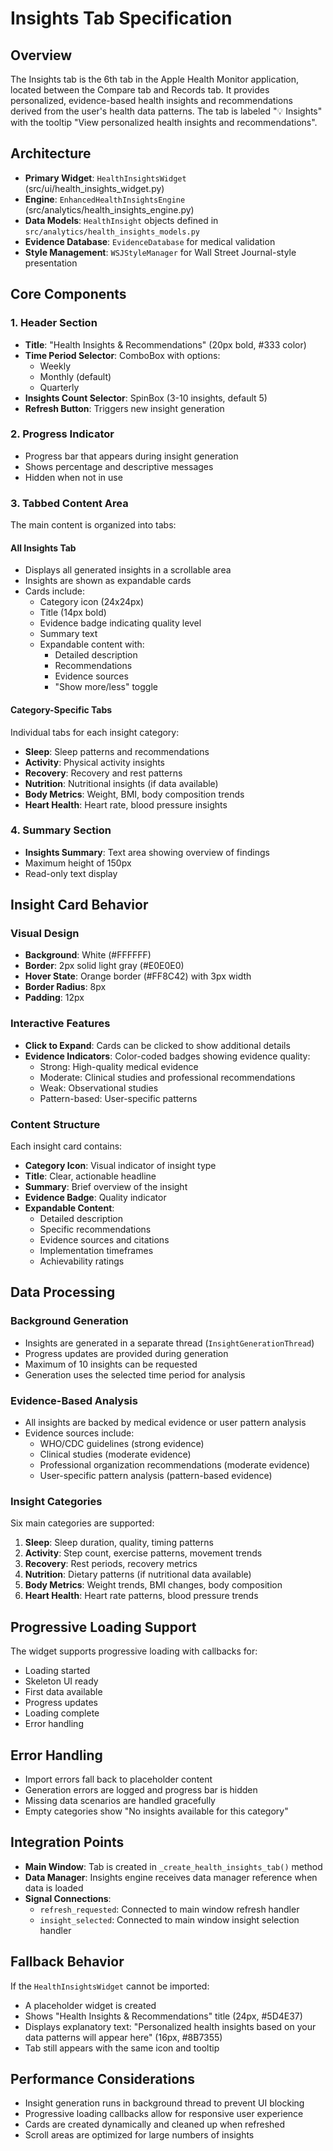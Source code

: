 # Insights Tab Specification

## Overview
The Insights tab is the 6th tab in the Apple Health Monitor application, located between the Compare tab and Records tab. It provides personalized, evidence-based health insights and recommendations derived from the user's health data patterns. The tab is labeled "💡 Insights" with the tooltip "View personalized health insights and recommendations".

## Architecture
- **Primary Widget**: `HealthInsightsWidget` (src/ui/health_insights_widget.py)
- **Engine**: `EnhancedHealthInsightsEngine` (src/analytics/health_insights_engine.py)
- **Data Models**: `HealthInsight` objects defined in `src/analytics/health_insights_models.py`
- **Evidence Database**: `EvidenceDatabase` for medical validation
- **Style Management**: `WSJStyleManager` for Wall Street Journal-style presentation

## Core Components

### 1. Header Section
- **Title**: "Health Insights & Recommendations" (20px bold, #333 color)
- **Time Period Selector**: ComboBox with options:
  - Weekly
  - Monthly (default)
  - Quarterly
- **Insights Count Selector**: SpinBox (3-10 insights, default 5)
- **Refresh Button**: Triggers new insight generation

### 2. Progress Indicator
- Progress bar that appears during insight generation
- Shows percentage and descriptive messages
- Hidden when not in use

### 3. Tabbed Content Area
The main content is organized into tabs:

#### All Insights Tab
- Displays all generated insights in a scrollable area
- Insights are shown as expandable cards
- Cards include:
  - Category icon (24x24px)
  - Title (14px bold)
  - Evidence badge indicating quality level
  - Summary text
  - Expandable content with:
    - Detailed description
    - Recommendations
    - Evidence sources
    - "Show more/less" toggle

#### Category-Specific Tabs
Individual tabs for each insight category:
- **Sleep**: Sleep patterns and recommendations
- **Activity**: Physical activity insights
- **Recovery**: Recovery and rest patterns
- **Nutrition**: Nutritional insights (if data available)
- **Body Metrics**: Weight, BMI, body composition trends
- **Heart Health**: Heart rate, blood pressure insights

### 4. Summary Section
- **Insights Summary**: Text area showing overview of findings
- Maximum height of 150px
- Read-only text display

## Insight Card Behavior

### Visual Design
- **Background**: White (#FFFFFF)
- **Border**: 2px solid light gray (#E0E0E0)
- **Hover State**: Orange border (#FF8C42) with 3px width
- **Border Radius**: 8px
- **Padding**: 12px

### Interactive Features
- **Click to Expand**: Cards can be clicked to show additional details
- **Evidence Indicators**: Color-coded badges showing evidence quality:
  - Strong: High-quality medical evidence
  - Moderate: Clinical studies and professional recommendations
  - Weak: Observational studies
  - Pattern-based: User-specific patterns

### Content Structure
Each insight card contains:
- **Category Icon**: Visual indicator of insight type
- **Title**: Clear, actionable headline
- **Summary**: Brief overview of the insight
- **Evidence Badge**: Quality indicator
- **Expandable Content**:
  - Detailed description
  - Specific recommendations
  - Evidence sources and citations
  - Implementation timeframes
  - Achievability ratings

## Data Processing

### Background Generation
- Insights are generated in a separate thread (`InsightGenerationThread`)
- Progress updates are provided during generation
- Maximum of 10 insights can be requested
- Generation uses the selected time period for analysis

### Evidence-Based Analysis
- All insights are backed by medical evidence or user pattern analysis
- Evidence sources include:
  - WHO/CDC guidelines (strong evidence)
  - Clinical studies (moderate evidence)
  - Professional organization recommendations (moderate evidence)
  - User-specific pattern analysis (pattern-based evidence)

### Insight Categories
Six main categories are supported:
1. **Sleep**: Sleep duration, quality, timing patterns
2. **Activity**: Step count, exercise patterns, movement trends
3. **Recovery**: Rest periods, recovery metrics
4. **Nutrition**: Dietary patterns (if nutritional data available)
5. **Body Metrics**: Weight trends, BMI changes, body composition
6. **Heart Health**: Heart rate patterns, blood pressure trends

## Progressive Loading Support
The widget supports progressive loading with callbacks for:
- Loading started
- Skeleton UI ready
- First data available
- Progress updates
- Loading complete
- Error handling

## Error Handling
- Import errors fall back to placeholder content
- Generation errors are logged and progress bar is hidden
- Missing data scenarios are handled gracefully
- Empty categories show "No insights available for this category"

## Integration Points
- **Main Window**: Tab is created in `_create_health_insights_tab()` method
- **Data Manager**: Insights engine receives data manager reference when data is loaded
- **Signal Connections**:
  - `refresh_requested`: Connected to main window refresh handler
  - `insight_selected`: Connected to main window insight selection handler

## Fallback Behavior
If the `HealthInsightsWidget` cannot be imported:
- A placeholder widget is created
- Shows "Health Insights & Recommendations" title (24px, #5D4E37)
- Displays explanatory text: "Personalized health insights based on your data patterns will appear here" (16px, #8B7355)
- Tab still appears with the same icon and tooltip

## Performance Considerations
- Insight generation runs in background thread to prevent UI blocking
- Progressive loading callbacks allow for responsive user experience
- Cards are created dynamically and cleaned up when refreshed
- Scroll areas are optimized for large numbers of insights
